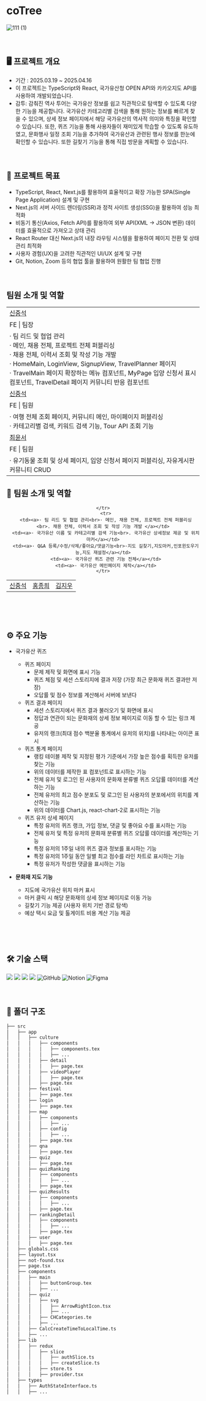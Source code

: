# coTree
![111 (1)](https://github.com/user-attachments/assets/8ba9a856-0e46-4cc1-a28a-386d536320e7)
<br><br><br>

## 🖥️ 프로젝트 개요
- 기간 : 2025.03.19 ~ 2025.04.16
- 이 프로젝트는 TypeScript와 React, 국가유산청 OPEN API와 카카오지도 API를 사용하여 개발되었습니다.
- 감투: 감춰진 역사 투어는 국가유산 정보를 쉽고 직관적으로 탐색할 수 있도록 다양한 기능을 제공합니다. 국가유산 카테고리별 검색을 통해 원하는 정보를 빠르게 찾을 수 있으며, 상세 정보 페이지에서 해당 국가유산의 역사적 의미와 특징을 확인할 수 있습니다. 또한, 퀴즈 기능을 통해 사용자들이 재미있게 학습할 수 있도록 유도하였고, 문화행사 일정 조회 기능을 추가하여 국가유산과 관련된 행사 정보를 한눈에 확인할 수 있습니다. 또한 길찾기 기능을 통해 직접 방문을 계획할 수 있습니다.
<br><br><br>

## 🎯 프로젝트 목표
- TypeScript, React, Next.js를 활용하여 효율적이고 확장 가능한 SPA(Single Page Application) 설계 및 구현
- Next.js의 서버 사이드 렌더링(SSR)과 정적 사이트 생성(SSG)을 활용하여 성능 최적화
- 비동기 통신(Axios, Fetch API)를 활용하여 외부 API(XML → JSON 변환) 데이터를 효율적으로 가져오고 상태 관리
- React Router 대신 Next.js의 내장 라우팅 시스템을 활용하여 페이지 전환 및 상태 관리 최적화
- 사용자 경험(UX)을 고려한 직관적인 UI/UX 설계 및 구현
- Git, Notion, Zoom 등의 협업 툴을 활용하여 원활한 팀 협업 진행
<br><br><br>

## 팀원 소개 및 역할
<center>
<table>
  <tbody>
    <tr></tr><tr>
      <td><a href="https://github.com/dony0720">신중석</a></td>
    </tr>
    <tr>
      <td>FE | 팀장</td>
    </tr>
    <tr></tr><tr>
      <td>
        <a>· 팀 리드 및 협업 관리</a><br>
        <a>· 메인, 채용 전체, 프로젝트 전체 퍼블리싱</a><br>
        <a>· 채용 전체, 이력서 조회 및 작성 기능 개발</a><br>
        <a>· HomeMain, LoginView, SignupView, TravelPlanner 페이지</a><br>
        <a>· TravelMain 페이지 확장하는 메뉴 컴포넌트, MyPage 입양 신청서 표시 컴포넌트, TravelDetail 페이지 커뮤니티 반응 컴포넌트</a><br>
      </td>
    </tr>
    <tr>
      <td><a href="https://github.com/dony0720">신중석</a></td>
    </tr>
    <tr>
      <td>FE | 팀원</td>
    </tr>
    <tr></tr><tr>
      <td>
        <a>· 여행 전체 조회 페이지, 커뮤니티 메인, 마이페이지 퍼블리싱</a><br>
        <a>· 카테고리별 검색, 키워드 검색 기능, Tour API 조회 기능</a><br>
      </td>
    </tr>
    <tr>
      <td><a href="https://github.com/cj2174">최윤서</a></td>
    </tr>
    <tr>
      <td>FE | 팀원</td>
    </tr>
    <tr></tr><tr>
      <td>
        <a>· 유기동물 조회 및 상세 페이지, 입양 신청서 페이지 퍼블리싱, 자유게시판 커뮤니티 CRUD</a><br>
      </td>
    </tr>
  </tbody>
</table>
</center>

## 👥 팀원 소개 및 역할
<center>
<table>
  <tbody>
    <tr>
    </tr>
    <center>
    <tr>
      <td><a href="https://github.com/dony0720">신중석</a></td>
      <td><a href="">홍종희</a></td>
      <td><a href="">김지우</a></td>
   
    </tr>
      <tr>
      <td><a>· 팀 리드 및 협업 관리<br>· 메인, 채용 전체, 프로젝트 전체 퍼블리싱 <br>. 채용 전체, 이력서 조회 및 작성 기능 개발 </a></td>
      <td><a>· 국가유산 이름 및 카테고리별 검색 기능<br>. 국가유산 상세정보 제공 및 위치 마커</a></td>
      <td><a>· Q&A 등록/수정/삭제/좋아요/댓글기능<br>·지도 길찾기,지도마커,인포윈도우기능,지도 재설정</a></td>
      <td><a>· 국가유산 퀴즈 관련 기능 전체</a></td>
      <td><a>· 국가유산 메인페이지 제작</a></td>
    </tr>
  </tbody>
</table>
</center>
<br><br><br>

## ⚙️ 주요 기능
- 국가유산 퀴즈
  - 퀴즈 페이지
    - 문제 제작 및 화면에 표시 기능
    - 퀴즈 체점 및 세션 스토리지에 결과 저장 (가장 최근 문화재 퀴즈 결과만 저장)
    - 오답률 및 점수 정보를 계산해서 서버에 보낸다
  - 퀴즈 결과 페이지
    - 세션 스토리지에서 퀴즈 결과 불러오기 및 화면에 표시
    - 정답과 연관이 되는 문화재의 상세 정보 페이지로 이동 할 수 있는 링크 제공
    - 유저의 랭크(최대 점수 백분율 통계에서 유저의 위치)를 나타내는 아이콘 표시
  - 퀴즈 통계 페이지
    - 랭킹 테이블 제작 및 지정된 평가 기준에서 가장 높은 점수를 획득한 유저를 찾는 기능
    - 위의 데이터를 제작한 표 컴포넌트로 표시하는 기능
    - 전체 유저 및 로그인 된 사용자의 문화재 분류별 퀴즈 오답률 데이터를 계산하는 기능
    - 전체 유저의 최고 점수 분포도 및 로그인 된 사용자의 분포에서의 위치를 계산하는 기능
    - 위의 데이터를 Chart.js, react-chart-2로 표시하는 기능
  - 퀴즈 유저 상세 페이지
    - 특정 유저의 퀴즈 랭크, 가입 정보, 댓글 및 좋아요 수를 표시하는 기능
    - 전체 유저 및 특정 유저의 문화재 분류별 퀴즈 오답률 데이터를 계산하는 기능
    - 특정 유저의 1주일 내의 퀴즈 결과 정보를 표시하는 기능
    - 특정 유저의 1주일 동안 일별 최고 점수를 라인 차트로 표시하는 기능
    - 특정 유저가 작성한 댓글을 표시하는 기능

- **문화재 지도 기능**
  - 지도에 국가유산 위치 마커 표시
  - 마커 클릭 시 해당 문화재의 상세 정보 페이지로 이동 가능
  - 길찾기 기능 제공 (사용자 위치 기반 경로 탐색)
  - 예상 택시 요금 및 톨게이트 비용 계산 기능 제공

<br><br><br>

## 🛠️ 기술 스택
<img src="https://img.shields.io/badge/html5-E34F26?style=for-the-badge&logo=html5&logoColor=white"> <img src="https://img.shields.io/badge/css-1572B6?style=for-the-badge&logo=css3&logoColor=white"> <img src="https://img.shields.io/badge/javascript-F7DF1E?style=for-the-badge&logo=javascript&logoColor=black">
<img src="https://img.shields.io/badge/Vercel-%23000000?style=for-the-badge&logo=vercel&logoColor=white"/>
 <img alt="GitHub" src ="https://img.shields.io/badge/GitHub-181717.svg?&style=for-the-badge&logo=GitHub&logoColor=white"/> ![Notion](https://img.shields.io/badge/Notion-%23000000.svg?style=for-the-badge&logo=notion&logoColor=white) ![Figma](https://img.shields.io/badge/figma-%23F24E1E.svg?style=for-the-badge&logo=figma&logoColor=white)
<br><br><br>


## 📁 폴더 구조
```bash
├── src
│   ├── app
│   │   ├── culture
│   │   │   ├── components
│   │   │   │   ├── components.tex
│   │   │   │   ├── ...
│   │   │   ├── detail
│   │   │   │   ├── page.tex
│   │   │   ├── videoPlayer
│   │   │   │   ├── page.tex
│   │   │   ├── page.tex
│   │   ├── festival
│   │   │   ├── page.tex
│   │   ├── login
│   │   │   ├── page.tex
│   │   ├── map
│   │   │   ├── components
│   │   │   │   ├── ...
│   │   │   ├── config
│   │   │   │   ├── ...
│   │   │   ├── page.tex
│   │   ├── qna
│   │   │   ├── page.tex
│   │   ├── quiz
│   │   │   ├── page.tex
│   │   ├── quizRanking
│   │   │   ├── components
│   │   │   │   ├── ...
│   │   │   ├── page.tex
│   │   ├── quizResults
│   │   │   ├── components
│   │   │   │   ├── ...
│   │   │   ├── page.tex
│   │   ├── rankingDetail
│   │   │   ├── components
│   │   │   │   ├── ...
│   │   │   ├── page.tex
│   │   ├── user
│   │   │   ├── page.tex
│   ├── globals.css
│   ├── layout.tsx
│   ├── not-found.tsx
│   ├── page.tsx
│   ├── components
│   │   ├── main
│   │   │   ├── buttonGroup.tex
│   │   │   ├── ...
│   │   ├── quiz
│   │   │   ├── svg
│   │   │   │   ├── ArrowRightIcon.tsx
│   │   │   │   ├── ...
│   │   │   ├── CHCategories.te
│   │   │   ├── ...
│   │   ├── CalcCreateTimeToLocalTime.ts
│   │   ├── ...
│   ├── lib
│   │   ├── redux
│   │   │   ├── slice
│   │   │   │   ├── authSlice.ts
│   │   │   │   ├── createSlice.ts
│   │   │   ├── store.ts
│   │   │   ├── provider.tsx
│   ├── types
│   │   ├── AuthStateInterface.ts
│   │   ├── ...
``` 
